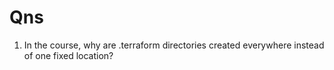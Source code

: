 # Qns

1. In the course, why are .terraform directories created everywhere instead of one fixed location?